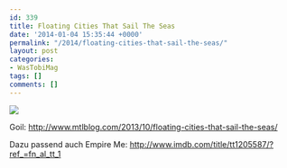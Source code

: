 ```yaml
---
id: 339
title: Floating Cities That Sail The Seas
date: '2014-01-04 15:35:44 +0000'
permalink: "/2014/floating-cities-that-sail-the-seas/"
layout: post
categories:
- WasTobiMag
tags: []
comments: []
---
```

![](http://cdn.mtlblog.com/uploads/2013/10/des-artistes-ont-construit-des-radeaux-faits-de-dechets-pour-vivre-et-naviguer-sur-les-mers-deurope2-650x433.jpg)

Goil: <http://www.mtlblog.com/2013/10/floating-cities-that-sail-the-seas/>

Dazu passend auch Empire Me: <http://www.imdb.com/title/tt1205587/?ref_=fn_al_tt_1>